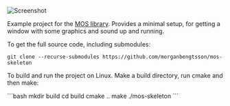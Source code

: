 ![Screenshot](https://github.com/morganbengtsson/mos-skeleton/blob/master/screenshot.png)

Example project for the [MOS library](https://github.com/morganbengtsson/mos). Provides a minimal setup, for getting a
window with some graphics and sound up and running.

To get the full source code, including submodules:

```git
git clone --recurse-submodules https://github.com/morganbengtsson/mos-skeleton
```

To build and run the project on Linux. Make a build directory, run cmake and then make:

´´´bash
mkdir build
cd build
cmake ..
make
./mos-skeleton
´´´

